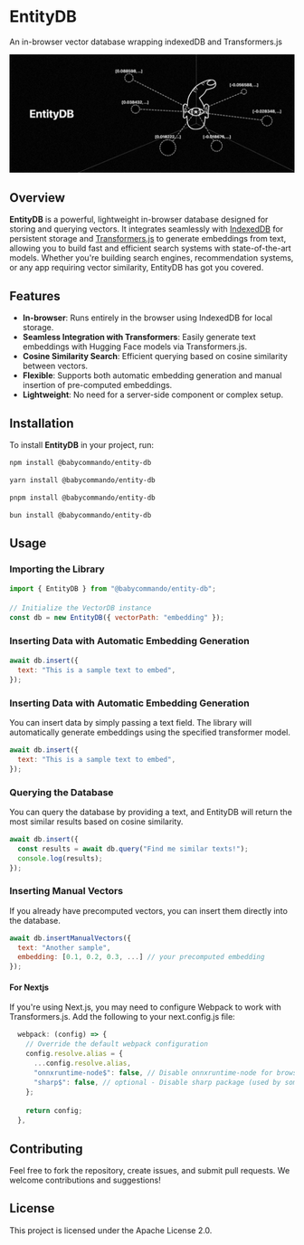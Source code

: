 # EntityDB

An in-browser vector database wrapping indexedDB and Transformers.js

![EntityDB](/cover.gif)

## Overview

**EntityDB** is a powerful, lightweight in-browser database designed for storing and querying vectors. It integrates seamlessly with [IndexedDB](https://developer.mozilla.org/en-US/docs/Web/API/IndexedDB_API) for persistent storage and [Transformers.js](https://github.com/xenova/transformers) to generate embeddings from text, allowing you to build fast and efficient search systems with state-of-the-art models. Whether you're building search engines, recommendation systems, or any app requiring vector similarity, EntityDB has got you covered.

## Features

- **In-browser**: Runs entirely in the browser using IndexedDB for local storage.
- **Seamless Integration with Transformers**: Easily generate text embeddings with Hugging Face models via Transformers.js.
- **Cosine Similarity Search**: Efficient querying based on cosine similarity between vectors.
- **Flexible**: Supports both automatic embedding generation and manual insertion of pre-computed embeddings.
- **Lightweight**: No need for a server-side component or complex setup.

## Installation

To install **EntityDB** in your project, run:

```bash
npm install @babycommando/entity-db
```

```bash
yarn install @babycommando/entity-db
```

```bash
pnpm install @babycommando/entity-db
```

```bash
bun install @babycommando/entity-db
```

## Usage

### Importing the Library

```js
import { EntityDB } from "@babycommando/entity-db";

// Initialize the VectorDB instance
const db = new EntityDB({ vectorPath: "embedding" });
```

### Inserting Data with Automatic Embedding Generation

```js
await db.insert({
  text: "This is a sample text to embed",
});
```

### Inserting Data with Automatic Embedding Generation

You can insert data by simply passing a text field. The library will automatically generate embeddings using the specified transformer model.

```js
await db.insert({
  text: "This is a sample text to embed",
});
```

### Querying the Database

You can query the database by providing a text, and EntityDB will return the most similar results based on cosine similarity.

```js
await db.insert({
  const results = await db.query("Find me similar texts!");
  console.log(results);
});
```

### Inserting Manual Vectors

If you already have precomputed vectors, you can insert them directly into the database.

```js
await db.insertManualVectors({
  text: "Another sample",
  embedding: [0.1, 0.2, 0.3, ...] // your precomputed embedding
});
```

#### For Nextjs

If you're using Next.js, you may need to configure Webpack to work with Transformers.js. Add the following to your next.config.js file:

```js
  webpack: (config) => {
    // Override the default webpack configuration
    config.resolve.alias = {
      ...config.resolve.alias,
      "onnxruntime-node$": false, // Disable onnxruntime-node for browser environments
      "sharp$": false, // optional - Disable sharp package (used by some image processing packages)
    };

    return config;
  },
```

## Contributing

Feel free to fork the repository, create issues, and submit pull requests. We welcome contributions and suggestions!

## License

This project is licensed under the Apache License 2.0.
